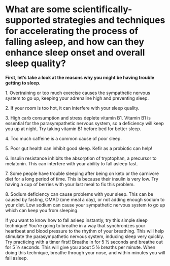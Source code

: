 # What are some scientifically-supported strategies and techniques for accelerating the process of falling asleep, and how can they enhance sleep onset and overall sleep quality?

**First, let’s take a look at the reasons why you might be having trouble getting to sleep.**

1\. Overtraining or too much exercise causes the sympathetic nervous system to go up, keeping your adrenaline high and preventing sleep.

2\. If your room is too hot, it can interfere with your sleep quality.

3\. High carb consumption and stress deplete vitamin B1. Vitamin B1 is essential for the parasympathetic nervous system, so a deficiency will keep you up at night. Try taking vitamin B1 before bed for better sleep.

4\. Too much caffeine is a common cause of poor sleep.

5\. Poor gut health can inhibit good sleep. Kefir as a probiotic can help!

6\. Insulin resistance inhibits the absorption of tryptophan, a precursor to melatonin. This can interfere with your ability to fall asleep fast.

7\. Some people have trouble sleeping after being on keto or the carnivore diet for a long period of time. This is because their insulin is very low. Try having a cup of berries with your last meal to fix this problem.

8\. Sodium deficiency can cause problems with your sleep. This can be caused by fasting, OMAD (one meal a day), or not adding enough sodium to your diet. Low sodium can cause your sympathetic nervous system to go up which can keep you from sleeping.

If you want to know how to fall asleep instantly, try this simple sleep technique! You’re going to breathe in a way that synchronizes your heartbeat and blood pressure to the rhythm of your breathing. This will help stimulate the parasympathetic nervous system, inducing sleep very quickly. Try practicing with a timer first! Breathe in for 5 ½ seconds and breathe out for 5 ½ seconds. This will give you about 5 ½ breaths per minute. When doing this technique, breathe through your nose, and within minutes you will fall asleep.